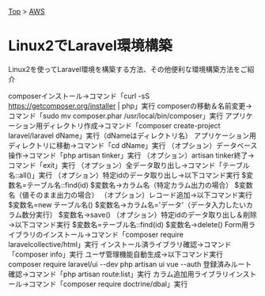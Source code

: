 [Top](/README.md) > [AWS](/AWS.md)

# Linux2でLaravel環境構築
Linux2を使ってLaravel環境を構築する方法、その他便利な環境構築方法をご紹介


composerインストール→コマンド「curl -sS https://getcomposer.org/installer | php」実行
composerの移動＆名前変更→コマンド「sudo mv composer.phar /usr/local/bin/composer」実行
アプリケーション用ディレクトリ作成→コマンド「composer create-project laravel/laravel dName」実行（dNameはディレクトリ名）
アプリケーション用ディレクトリに移動→コマンド「cd dName」実行
（オプション）データベース操作→コマンド「php artisan tinker」実行
（オプション）artisan tinker終了→コマンド「exit」実行
（オプション）全データ取り出し→コマンド「テーブル名::all()」実行
（オプション）特定idのデータ取り出し→以下コマンド実行
$変数名=テーブル名::find(id)
$変数名->カラム名（特定カラム出力の場合）
$変数名（値そのまま出力の場合）
（オプション）レコード追加→以下コマンド実行
$変数名=new テーブル名()
$変数名->カラム名='データ'（データ入力したいカラム数分実行）
$変数名->save()
（オプション）特定idのデータ取り出し＆削除→以下コマンド実行
$変数名=テーブル名::find(id)
$変数名->delete()
Form用ライブラリのインストール→コマンド「composer require laravelcollective/html」実行
インストール済ライブラリ確認→コマンド「composer info」実行
ユーザ管理機能自動生成→以下コマンド実行
composer require laravel/ui --dev
php artisan ui vue --auth
登録済みルート確認→コマンド「php artisan route:list」実行
カラム追加用ライブラリインストール→コマンド「composer require doctrine/dbal」実行
